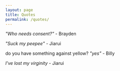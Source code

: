 ```yaml
---
layout: page
title: Quotes
permalink: /quotes/
---
```


*"Who needs consent?"* - Brayden

*"Suck my peepee"* - Jiarui

do you have something against yellow?
*"yes"* - Billy

*I've lost my virginity* - Jiarui
